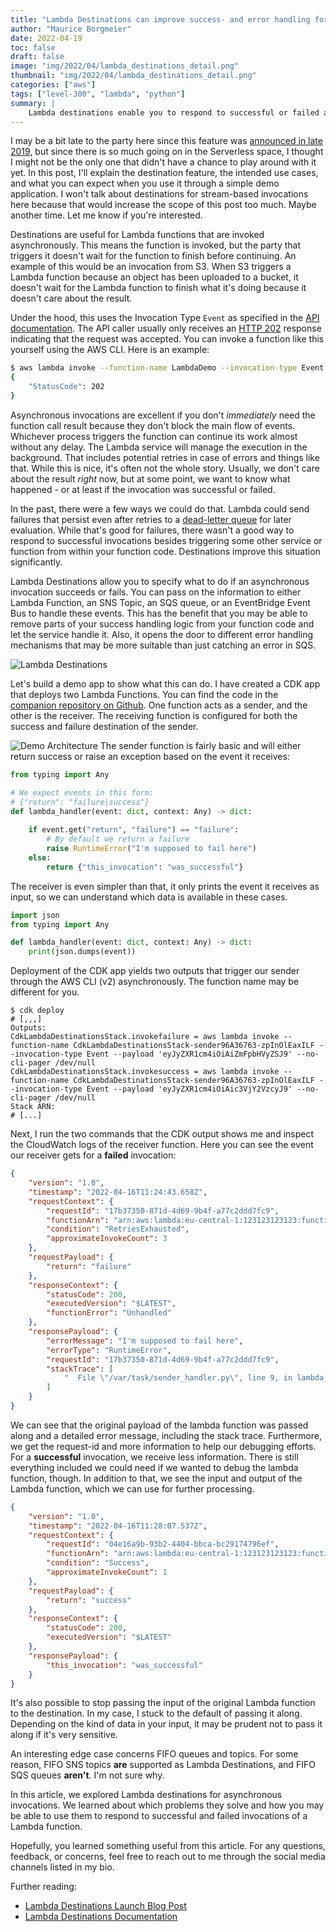 ```yaml
---
title: "Lambda Destinations can improve success- and error handling for asynchronous Lambda Functions"
author: "Maurice Borgmeier"
date: 2022-04-19
toc: false
draft: false
image: "img/2022/04/lambda_destinations_detail.png"
thumbnail: "img/2022/04/lambda_destinations_detail.png"
categories: ["aws"]
tags: ["level-300", "lambda", "python"]
summary: |
    Lambda destinations enable you to respond to successful or failed asynchronous invocations in a way that wasn't possible before the feature was added. I explain what this feature allows you to do and show you how to use it.
---
```


I may be a bit late to the party here since this feature was [announced in late 2019](https://aws.amazon.com/about-aws/whats-new/2019/11/aws-lambda-supports-destinations-for-asynchronous-invocations/), but since there is so much going on in the Serverless space, I thought I might not be the only one that didn't have a chance to play around with it yet. In this post, I'll explain the destination feature, the intended use cases, and what you can expect when you use it through a simple demo application. I won't talk about destinations for stream-based invocations here because that would increase the scope of this post too much. Maybe another time. Let me know if you're interested.

Destinations are useful for Lambda functions that are invoked asynchronously. This means the function is invoked, but the party that triggers it doesn't wait for the function to finish before continuing. An example of this would be an invocation from S3. When S3 triggers a Lambda function because an object has been uploaded to a bucket, it doesn't wait for the Lambda function to finish what it's doing because it doesn't care about the result.

Under the hood, this uses the Invocation Type `Event` as specified in the [API documentation](https://docs.aws.amazon.com/lambda/latest/dg/API_Invoke.html#API_Invoke_RequestSyntax). The API caller usually only receives an [HTTP 202](https://developer.mozilla.org/en-US/docs/Web/HTTP/Status/202) response indicating that the request was accepted. You can invoke a function like this yourself using the AWS CLI. Here is an example:

```bash
$ aws lambda invoke --function-name LambdaDemo --invocation-type Event --no-cli-pager /dev/null
{
    "StatusCode": 202
}
```

Asynchronous invocations are excellent if you don't *immediately* need the function call result because they don't block the main flow of events. Whichever process triggers the function can continue its work almost without any delay. The Lambda service will manage the execution in the background. That includes potential retries in case of errors and things like that. While this is nice, it's often not the whole story. Usually, we don't care about the result *right* now, but at some point, we want to know what happened - or at least if the invocation was successful or failed.

In the past, there were a few ways we could do that. Lambda could send failures that persist even after retries to a [dead-letter queue](https://docs.aws.amazon.com/lambda/latest/dg/invocation-async.html#invocation-dlq) for later evaluation. While that's good for failures, there wasn't a good way to respond to successful invocations besides triggering some other service or function from within your function code. Destinations improve this situation significantly.

Lambda Destinations allow you to specify what to do if an asynchronous invocation succeeds or fails. You can pass on the information to either Lambda Function, an SNS Topic, an SQS queue, or an EventBridge Event Bus to handle these events. This has the benefit that you may be able to remove parts of your success handling logic from your function code and let the service handle it. Also, it opens the door to different error handling mechanisms that may be more suitable than just catching an error in SQS.

![Lambda Destinations](/img/2022/04/lambda_destinations_detail.png)

Let's build a demo app to show what this can do. I have created a CDK app that deploys two Lambda Functions. You can find the code in the [companion repository on Github](https://github.com/MauriceBrg/aws-blog.de-projects/tree/master/cdk-lambda-destinations). One function acts as a sender, and the other is the receiver. The receiving function is configured for both the success and failure destination of the sender.

![Demo Architecture](/img/2022/04/lambda_destinations_demo.png)
The sender function is fairly basic and will either return success or raise an exception based on the event it receives:

```python
from typing import Any

# We expect events in this form:
# {"return": "failure|success"}
def lambda_handler(event: dict, context: Any) -> dict:
    
    if event.get("return", "failure") == "failure":
        # By default we return a failure
        raise RuntimeError("I'm supposed to fail here")
    else:
        return {"this_invocation": "was_successful"}

```

The receiver is even simpler than that, it only prints the event it receives as input, so we can understand which data is available in these cases.

```python
import json
from typing import Any

def lambda_handler(event: dict, context: Any) -> dict:
    print(json.dumps(event))
```

Deployment of the CDK app yields two outputs that trigger our sender through the AWS CLI (v2) asynchronously. The function name may be different for you. 

```shell
$ cdk deploy
# [,,,]
Outputs:
CdkLambdaDestinationsStack.invokefailure = aws lambda invoke --function-name CdkLambdaDestinationsStack-sender96A36763-zpInOlEaxILF --invocation-type Event --payload 'eyJyZXR1cm4iOiAiZmFpbHVyZSJ9' --no-cli-pager /dev/null
CdkLambdaDestinationsStack.invokesuccess = aws lambda invoke --function-name CdkLambdaDestinationsStack-sender96A36763-zpInOlEaxILF --invocation-type Event --payload 'eyJyZXR1cm4iOiAic3VjY2VzcyJ9' --no-cli-pager /dev/null
Stack ARN:
# [...]
```

Next, I run the two commands that the CDK output shows me and inspect the CloudWatch logs of the receiver function. Here you can see the event our receiver gets for a **failed** invocation:
```json
{
    "version": "1.0",
    "timestamp": "2022-04-16T11:24:43.658Z",
    "requestContext": {
        "requestId": "17b37350-871d-4d69-9b4f-a77c2ddd7fc9",
        "functionArn": "arn:aws:lambda:eu-central-1:123123123123:function:CdkLambdaDestinationsStack-sender96A36763-zpInOlEaxILF:$LATEST",
        "condition": "RetriesExhausted",
        "approximateInvokeCount": 3
    },
    "requestPayload": {
        "return": "failure"
    },
    "responseContext": {
        "statusCode": 200,
        "executedVersion": "$LATEST",
        "functionError": "Unhandled"
    },
    "responsePayload": {
        "errorMessage": "I'm supposed to fail here",
        "errorType": "RuntimeError",
        "requestId": "17b37350-871d-4d69-9b4f-a77c2ddd7fc9",
        "stackTrace": [
            "  File \"/var/task/sender_handler.py\", line 9, in lambda_handler\n    raise RuntimeError(\"I'm supposed to fail here\")\n"
        ]
    }
}
```

We can see that the original payload of the lambda function was passed along and a detailed error message, including the stack trace. Furthermore, we get the request-id and more information to help our debugging efforts. For a **successful** invocation, we receive less information. There is still everything included we could need if we wanted to debug the lambda function, though. In addition to that, we see the input and output of the Lambda function, which we can use for further processing.

```json
{
    "version": "1.0",
    "timestamp": "2022-04-16T11:28:07.537Z",
    "requestContext": {
        "requestId": "04e16a9b-93b2-4404-bbca-bc29174796ef",
        "functionArn": "arn:aws:lambda:eu-central-1:123123123123:function:CdkLambdaDestinationsStack-sender96A36763-zpInOlEaxILF:$LATEST",
        "condition": "Success",
        "approximateInvokeCount": 1
    },
    "requestPayload": {
        "return": "success"
    },
    "responseContext": {
        "statusCode": 200,
        "executedVersion": "$LATEST"
    },
    "responsePayload": {
        "this_invocation": "was_successful"
    }
}

```

It's also possible to stop passing the input of the original Lambda function to the destination. In my case, I stuck to the default of passing it along. Depending on the kind of data in your input, it may be prudent not to pass it along if it's very sensitive.

An interesting edge case concerns FIFO queues and topics. For some reason, FIFO SNS topics **are** supported as Lambda Destinations, and FIFO SQS queues **aren't**. I'm not sure why.

In this article, we explored Lambda destinations for asynchronous invocations. We learned about which problems they solve and how you may be able to use them to respond to successful and failed invocations of a Lambda function.

Hopefully, you learned something useful from this article. For any questions, feedback, or concerns, feel free to reach out to me through the social media channels listed in my bio.

Further reading:

- [Lambda Destinations Launch Blog Post](https://aws.amazon.com/blogs/compute/introducing-aws-lambda-destinations/)
- [Lambda Destinations Documentation](https://docs.aws.amazon.com/lambda/latest/dg/invocation-async.html#invocation-async-destinations)
